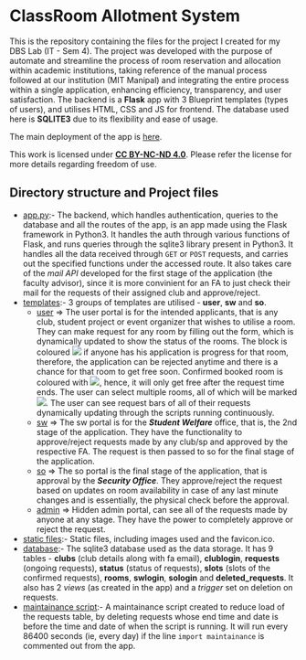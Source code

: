 # ClassRoom Allotment System
This is the repository containing the files for the project I created for my DBS Lab (IT - Sem 4). The project was developed with the purpose of automate and streamline the process of room reservation and allocation within 
academic institutions, taking reference of the manual process followed at our institution (MIT Manipal) and integrating the entire process within a single application, enhancing efficiency, transparency, and user satisfaction. 
The backend is a **Flask** app with 3 Blueprint templates (types of users), and utilises HTML, CSS and JS for frontend. 
The database used here is **SQLITE3** due to its flexibility and ease of usage. 

The main deployment of the app is [here](https://classroom-allotment-system.onrender.com).

This work is licensed under [**CC BY-NC-ND 4.0**](../../tree/main?tab=License-1-ov-file). Please refer the license for more details regarding freedom of use.

## Directory structure and Project files
- [app.py](app.py):- The backend, which handles authentication, queries to the database and all the routes of the app, is an app made using the Flask framework in Python3.
  It handles the auth through various functions of Flask, and runs queries through the sqlite3 library present in Python3. It handles all the data received through `GET` or `POST` requests,
  and carries out the specified functions under the accessed route. It also takes care of the *mail API* developed for the first stage of the application (the faculty advisor), since it is more convinient
  for an FA to just check their mail for the requests of their assigned club and approve/reject.
- [templates](templates):- 3 groups of templates are utilised - **user**, **sw** and **so**.
  + [user](templates/user) => The user portal is for the intended applicants, that is any club, student project or event organizer that wishes to utilise a room.
  They can make request for any room by filling out the form, which is dynamically updated to show the status of the rooms. The block is coloured ![](https://img.shields.io/static/v1?label=&message=gray&color=gray) if anyone has his application is progress for that room, therefore,
  the application can be rejected anytime and there is a chance for that room to get free soon. Confirmed booked room is coloured with ![](https://img.shields.io/static/v1?label=&message=red&color=red), hence, it will only get free after the request time ends. The user can select
  multiple rooms, all of which will be marked ![](https://img.shields.io/static/v1?label=&message=blue&color=blue). The user can see request bars of all of their requests dynamically updating through the scripts running continuously.
  + [sw](templates/sw) => The sw portal is for the ***Student Welfare*** office, that is, the 2nd stage of the application. They have the functionality to approve/reject requests made by any club/sp and approved by the respective
    FA. The request is then passed to so for the final stage of the application.
  + [so](templates/so) => The so portal is the final stage of the application, that is approval by the ***Security Office***. They approve/reject the request based on updates on room availability in case of any last minute changes
    and is essentially, the physical check before the approval.
  + [admin](templates/admin) => Hidden admin portal, can see all of the requests made by anyone at any stage. They have the power to completely approve or reject the request.
- [static files](static):- Static files, including images used and the favicon.ico.
- [database](classroom_allotment_system.db):- The sqlite3 database used as the data storage. It has 9 tables - **clubs** (club details along with fa email), **clublogin**, **requests** (ongoing requests), **status**
 (status of requests), **slots** (slots of the confirmed requests), **rooms**, **swlogin**, **sologin** and **deleted_requests**. It also has 2 *views* (as created in the app) and a *trigger* set on deletion on requests.
- [maintainance script](maintainance.py):- A maintainance script created to reduce load of the requests table, by deleting requests whose end time and date is before the time and date of when the script is running. It
  will run every 86400 seconds (ie, every day) if the line `import maintainance` is commented out from the app.
